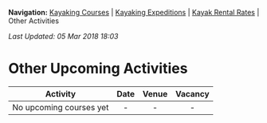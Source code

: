 **Navigation:** [Kayaking Courses](index) &#124; [Kayaking Expeditions](expedition) &#124; [Kayak Rental Rates](rental) &#124; Other Activities

_Last Updated: 05 Mar 2018 18:03_
# Other Upcoming Activities

Activity | Date | Venue | Vacancy
:---:|:---:|:---:|:---:
No upcoming courses yet|-|-|-

